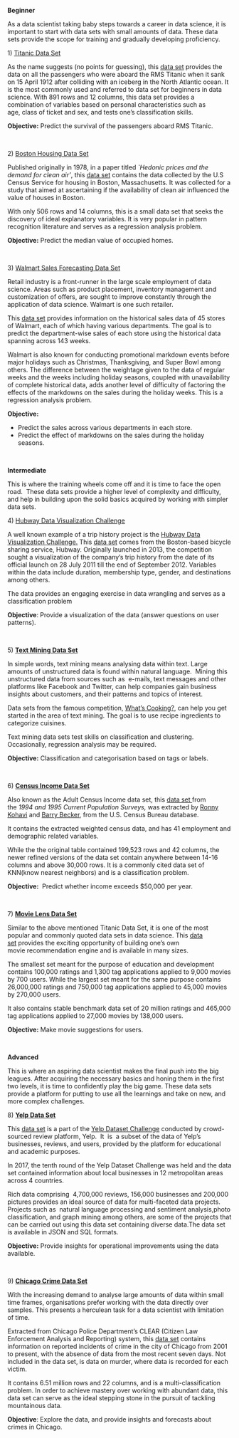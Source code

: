**Beginner**

As a data scientist taking baby steps towards a career in data science, it is important to start with data sets with small amounts of data. These data sets provide the scope for training and gradually developing proficiency.

1) [Titanic Data Set](https://www.kaggle.com/c/titanic)

As the name suggests (no points for guessing), this [data set](https://www.kaggle.com/c/titanic/data) provides the data on all the passengers who were aboard the RMS Titanic when it sank on 15 April 1912 after colliding with an iceberg in the North Atlantic ocean. It is the most commonly used and referred to data set for beginners in data science. With 891 rows and 12 columns, this data set provides a combination of variables based on personal characteristics such as age, class of ticket and sex, and tests one’s classification skills.

**Objective:** Predict the survival of the passengers aboard RMS Titanic.

 

2) [Boston Housing Data Set](https://www.kaggle.com/c/boston-housing)

Published originally in 1978, in a paper titled _`Hedonic prices and the demand for clean air’_, this [data set](https://www.kaggle.com/c/boston-housing) contains the data collected by the U.S Census Service for housing in Boston, Massachusetts. It was collected for a study that aimed at ascertaining if the availability of clean air influenced the value of houses in Boston.  

With only 506 rows and 14 columns, this is a small data set that seeks the discovery of ideal explanatory variables. It is very popular in pattern recognition literature and serves as a regression analysis problem.

**Objective:** Predict the median value of occupied homes.

 

3) [Walmart Sales Forecasting Data Set](https://www.kaggle.com/c/walmart-recruiting-store-sales-forecasting)

Retail industry is a front-runner in the large scale employment of data science. Areas such as product placement, inventory management and customization of offers, are sought to improve constantly through the application of data science. Walmart is one such retailer.

This [data set](https://www.kaggle.com/c/walmart-recruiting-store-sales-forecasting/data) provides information on the historical sales data of 45 stores of Walmart, each of which having various departments. The goal is to predict the department-wise sales of each store using the historical data spanning across 143 weeks.

Walmart is also known for conducting promotional markdown events before major holidays such as Christmas, Thanksgiving, and Super Bowl among others. The difference between the weightage given to the data of regular weeks and the weeks including holiday seasons, coupled with unavailability of complete historical data, adds another level of difficulty of factoring the effects of the markdowns on the sales during the holiday weeks. This is a regression analysis problem.

**Objective:**

- Predict the sales across various departments in each store.
- Predict the effect of markdowns on the sales during the holiday seasons.

 

**Intermediate**

This is where the training wheels come off and it is time to face the open road.  These data sets provide a higher level of complexity and difficulty, and help in building upon the solid basics acquired by working with simpler data sets.

4) [Hubway Data Visualization Challenge](http://hubwaydatachallenge.org/)

A well known example of a trip history project is the [Hubway Data Visualization Challenge.](http://hubwaydatachallenge.org/) This [data set](http://hubwaydatachallenge.org/trip-history-data/) comes from the Boston-based bicycle sharing service, Hubway. Originally launched in 2013, the competition sought a visualization of the company’s trip history from the date of its official launch on 28 July 2011 till the end of September 2012. Variables within the data include duration, membership type, gender, and destinations among others.

The data provides an engaging exercise in data wrangling and serves as a classification problem

**Objective**: Provide a visualization of the data (answer questions on user patterns).

 

5) [**Text Mining Data Set**](https://www.kaggle.com/c/whats-cooking)

In simple words, text mining means analysing data within text. Large amounts of unstructured data is found within natural language.  Mining this unstructured data from sources such as  e-mails, text messages and other platforms like Facebook and Twitter, can help companies gain business insights about customers, and their patterns and topics of interest.

Data sets from the famous competition, [What’s Cooking?](https://www.kaggle.com/c/whats-cooking), can help you get started in the area of text mining. The goal is to use recipe ingredients to categorize cuisines.

Text mining data sets test skills on classification and clustering. Occasionally, regression analysis may be required.

**Objective:** Classification and categorisation based on tags or labels.

 

6) [**Census Income Data Set**](https://www.kaggle.com/uciml/adult-census-income)

Also known as the Adult Census Income data set, this [data set ](https://www.kaggle.com/uciml/adult-census-income)from the _1994 and 1995 Current Population Surveys,_ was extracted by [Ronny Kohavi](http://robotics.stanford.edu/~ronnyk/) and [Barry Becker](https://www.linkedin.com/in/barrybecker4/), from the U.S. Census Bureau database.  

It contains the extracted weighted census data, and has 41 employment and demographic related variables.

While the the original table contained 199,523 rows and 42 columns, the newer refined versions of the data set contain anywhere between 14-16 columns and above 30,000 rows. It is a commonly cited data set of KNN(know nearest neighbors) and is a classification problem.

**Objective:**  Predict whether income exceeds $50,000 per year.

 

7) [**Movie Lens Data Set**](https://www.kaggle.com/c/movie)

Similar to the above mentioned Titanic Data Set, it is one of the most popular and commonly quoted data sets in data science. This [data set](https://www.kaggle.com/c/movie) provides the exciting opportunity of building one’s own movie recommendation engine and is available in many sizes.

The smallest set meant for the purpose of education and development contains 100,000 ratings and 1,300 tag applications applied to 9,000 movies by 700 users. While the largest set meant for the same purpose contains 26,000,000 ratings and 750,000 tag applications applied to 45,000 movies by 270,000 users.

It also contains stable benchmark data set of 20 million ratings and 465,000 tag applications applied to 27,000 movies by 138,000 users.

**Objective:** Make movie suggestions for users.

 

**Advanced**

This is where an aspiring data scientist makes the final push into the big leagues. After acquiring the necessary basics and honing them in the first two levels, it is time to confidently play the big game. These data sets provide a platform for putting to use all the learnings and take on new, and more complex challenges.

8) [**Yelp Data Set**](https://www.yelp.com/dataset/challenge)

This [data set](https://www.yelp.com/dataset/challenge) is a part of the [Yelp Dataset Challenge](https://www.yelp.com/dataset/challenge) conducted by crowd-sourced review platform, Yelp.  It  is  a subset of the data of Yelp’s businesses, reviews, and users, provided by the platform for educational and academic purposes.

In 2017, the tenth round of the Yelp Dataset Challenge was held and the data set contained information about local businesses in 12 metropolitan areas across 4 countries.

Rich data comprising  4,700,000 reviews, 156,000 businesses and 200,000 pictures provides an ideal source of data for multi-faceted data projects. Projects such as  natural language processing and sentiment analysis,photo classification, and graph mining among others, are some of the projects that can be carried out using this data set containing diverse data.The data set is available in JSON and SQL formats.

**Objective:** Provide insights for operational improvements using the data available.

 

9) [**Chicago Crime Data Set**](https://www.kaggle.com/currie32/crimes-in-chicago)

With the increasing demand to analyse large amounts of data within small time frames, organisations prefer working with the data directly over samples. This presents a herculean task for a data scientist with limitation of time.

Extracted from Chicago Police Department’s CLEAR (Citizen Law Enforcement Analysis and Reporting) system, this [data set](https://data.cityofchicago.org/Public-Safety/Crimes-2001-to-present/ijzp-q8t2) contains information on reported incidents of crime in the city of Chicago from 2001 to present, with the absence of data from the most recent seven days. Not included in the data set, is data on murder, where data is recorded for each victim.

It contains 6.51 million rows and 22 columns, and is a multi-classification problem. In order to achieve mastery over working with abundant data, this data set can serve as the ideal stepping stone in the pursuit of tackling mountainous data.

**Objective**: Explore the data, and provide insights and forecasts about crimes in Chicago.

 
